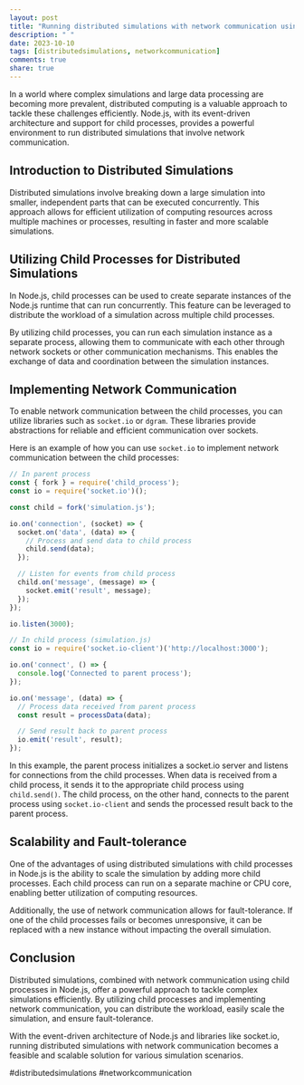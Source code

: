 ```yaml
---
layout: post
title: "Running distributed simulations with network communication using child processes in Node.js"
description: " "
date: 2023-10-10
tags: [distributedsimulations, networkcommunication]
comments: true
share: true
---
```


In a world where complex simulations and large data processing are becoming more prevalent, distributed computing is a valuable approach to tackle these challenges efficiently. Node.js, with its event-driven architecture and support for child processes, provides a powerful environment to run distributed simulations that involve network communication.

## Introduction to Distributed Simulations

Distributed simulations involve breaking down a large simulation into smaller, independent parts that can be executed concurrently. This approach allows for efficient utilization of computing resources across multiple machines or processes, resulting in faster and more scalable simulations.

## Utilizing Child Processes for Distributed Simulations

In Node.js, child processes can be used to create separate instances of the Node.js runtime that can run concurrently. This feature can be leveraged to distribute the workload of a simulation across multiple child processes.

By utilizing child processes, you can run each simulation instance as a separate process, allowing them to communicate with each other through network sockets or other communication mechanisms. This enables the exchange of data and coordination between the simulation instances.

## Implementing Network Communication

To enable network communication between the child processes, you can utilize libraries such as `socket.io` or `dgram`. These libraries provide abstractions for reliable and efficient communication over sockets.

Here is an example of how you can use `socket.io` to implement network communication between the child processes:

```javascript
// In parent process
const { fork } = require('child_process');
const io = require('socket.io')();

const child = fork('simulation.js');

io.on('connection', (socket) => {
  socket.on('data', (data) => {
    // Process and send data to child process
    child.send(data);
  });

  // Listen for events from child process
  child.on('message', (message) => {
    socket.emit('result', message);
  });
});

io.listen(3000);
```

```javascript
// In child process (simulation.js)
const io = require('socket.io-client')('http://localhost:3000');

io.on('connect', () => {
  console.log('Connected to parent process');
});

io.on('message', (data) => {
  // Process data received from parent process
  const result = processData(data);

  // Send result back to parent process
  io.emit('result', result);
});
```

In this example, the parent process initializes a socket.io server and listens for connections from the child processes. When data is received from a child process, it sends it to the appropriate child process using `child.send()`. The child process, on the other hand, connects to the parent process using `socket.io-client` and sends the processed result back to the parent process.

## Scalability and Fault-tolerance

One of the advantages of using distributed simulations with child processes in Node.js is the ability to scale the simulation by adding more child processes. Each child process can run on a separate machine or CPU core, enabling better utilization of computing resources.

Additionally, the use of network communication allows for fault-tolerance. If one of the child processes fails or becomes unresponsive, it can be replaced with a new instance without impacting the overall simulation.

## Conclusion

Distributed simulations, combined with network communication using child processes in Node.js, offer a powerful approach to tackle complex simulations efficiently. By utilizing child processes and implementing network communication, you can distribute the workload, easily scale the simulation, and ensure fault-tolerance.

With the event-driven architecture of Node.js and libraries like socket.io, running distributed simulations with network communication becomes a feasible and scalable solution for various simulation scenarios.

#distributedsimulations #networkcommunication